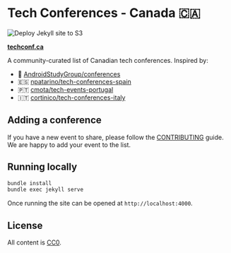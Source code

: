 # Tech Conferences - Canada 🇨🇦

![Deploy Jekyll site to S3](https://github.com/lanisys-solutions/tech-conferences-canada/actions/workflows/jekyll-s3.yml/badge.svg)

[**techconf.ca**](https://techconf.ca/)

A community-curated list of Canadian tech conferences.
Inspired by:

* 🤖 [AndroidStudyGroup/conferences](https://github.com/AndroidStudyGroup/conferences)
* 🇪🇸 [npatarino/tech-conferences-spain](https://github.com/npatarino/tech-conferences-spain)
* 🇵🇹 [cmota/tech-events-portugal](https://github.com/cmota/tech-events-portugal)
* 🇮🇹 [cortinico/tech-conferences-italy](https://github.com/cortinico/tech-conferences-italy)

## Adding a conference

If you have a new event to share, please follow the [CONTRIBUTING](/CONTRIBUTING.md) guide. We are happy to add your event to the list.

## Running locally

```bash
bundle install
bundle exec jekyll serve
```

Once running the site can be opened at `http://localhost:4000`.

## License

All content is [CC0][1].

[1]: https://creativecommons.org/publicdomain/zero/1.0/
